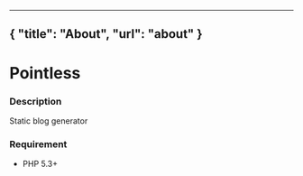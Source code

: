 -----
{
	"title": "About",
	"url": "about"
}
-----
Pointless
=========

### Description

Static blog generator

### Requirement

* PHP 5.3+

